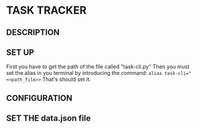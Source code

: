 # TASK TRACKER

## DESCRIPTION

## SET UP

First you have to get the path of the file called "task-cli.py"
Then you must set the alias in you terminal by introducing the command:
`alias task-cli="<<path_file>>`
That's should set it.

## CONFIGURATION

## SET THE data.json file